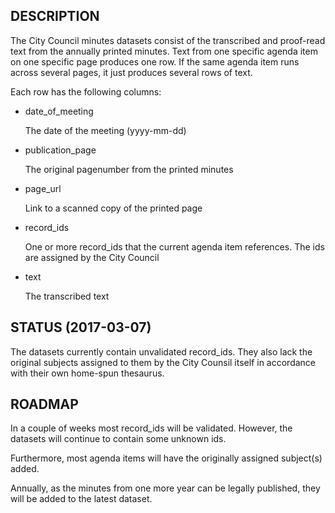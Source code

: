 ## DESCRIPTION
The City Council minutes datasets consist of the transcribed and proof-read text from the annually printed minutes. Text from one specific agenda item on one specific page produces one row. If the same agenda item runs across several pages, it just produces several rows of text.

Each row has the following columns:
- date_of_meeting

   The date of the meeting (yyyy-mm-dd)

- publication_page

   The original pagenumber from the printed minutes

- page_url

   Link to a scanned copy of the printed page

- record_ids

   One or more record_ids that the current agenda item references. The ids are assigned by the City Council

- text

   The transcribed text


## STATUS (2017-03-07)
The datasets currently contain unvalidated record_ids. They also lack the original subjects assigned to them by the City Counsil itself in accordance with their own home-spun thesaurus.

## ROADMAP
In a couple of weeks most record_ids will be validated. However, the datasets will continue to contain some unknown ids.

Furthermore, most agenda items will have the originally assigned subject(s) added.

Annually, as the minutes from one more year can be legally published, they will be added to the latest dataset.
